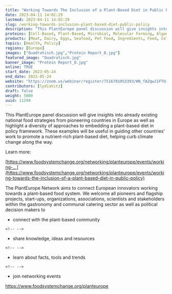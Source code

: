 ```yaml
---
title: "Working Towards The Inclusion of a Plant-Based Diet in Public Policy"
date: 2023-04-11 14:02:29
lastmod: 2023-04-11 14:02:29
slug: /working-towards-inclusion-plant-based-diet-public-policy
description: "This PlantEurope panel discussion will give insights into already existing national food strategies from pioneering countries in Europe as well as highlight a diversity of approaches to embedding a plant-based diet in policy framework. These examples will be useful in guiding other countries' work to promote a nutrient-rich plant-based diet, helping curb climate change along the way.Learn more:"
proteins: [Cell-Based, Plant-Based, Microbial, Molecular Farming, Algae, Fungi, Insect, Animal]
products: [Meat, Dairy, Eggs, Seafood, Pet Food, Ingredients, Feed, Cell Culture Media, Scaffolding & Structure, Materials]
topics: [Health, Policy]
regions: [Europe]
images: ["Quadratisch.jpg","Protein Report_0.jpg"]
featured_image: "Quadratisch.jpg"
banner_image: "Protein Report_0.jpg"
online: TRUE
start_date: 2023-05-24
end_date: 2023-05-24
website: "https://zoom.us/webinar/register/7516781053393/WN_fAZqwJ1FTUikFrfTnWPjcg"
contributors: [lydiakitz]
draft: false
weight: 5000
uuid: 11294
---
```

This PlantEurope panel discussion will give insights into already
existing national food strategies from pioneering countries in Europe as
well as highlight a diversity of approaches to embedding a plant-based
diet in policy framework. These examples will be useful in guiding other
countries\' work to promote a nutrient-rich plant-based diet, helping
curb climate change along the way.

Learn more:

[https://www.foodsystemchange.org/networking/planteurope/events/working-...](https://www.foodsystemchange.org/networking/planteurope/events/working-towards-the-inclusion-of-a-plant-based-diet-in-public-policy)

The PlantEurope Network aims to connect European innovators working
towards a plant-based food system. We welcome all pioneers and flagship
projects, start-ups, organizations, associations, scientists and
stakeholders within the gastronomy and communal catering sector as well
as political decision makers to

-   connect with the plant-based community

```{=html}
<!-- -->
```
-   share knowledge, ideas and resources

```{=html}
<!-- -->
```
-   learn about facts, tools and trends

```{=html}
<!-- -->
```
-   join networking events

<https://www.foodsystemchange.org/planteurope>
